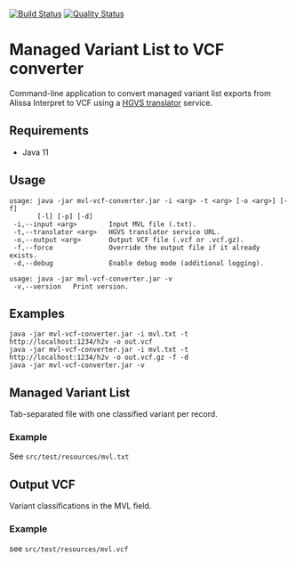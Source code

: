 [![Build Status](https://travis-ci.org/molgenis/mvl-vcf-converter.svg?branch=master)](https://travis-ci.org/molgenis/mvl-vcf-converter)
[![Quality Status](https://sonarcloud.io/api/project_badges/measure?project=molgenis_mvl-vcf-converter&metric=alert_status)](https://sonarcloud.io/dashboard?id=molgenis_mvl-vcf-converter)
# Managed Variant List to VCF converter
Command-line application to convert managed variant list exports from Alissa Interpret to VCF using a [HGVS translator](https://github.com/molgenis/data-transform-vkgl#hgvs-translator) service.

## Requirements
- Java 11

## Usage
```
usage: java -jar mvl-vcf-converter.jar -i <arg> -t <arg> [-o <arg>] [-f]
       [-l] [-p] [-d]
 -i,--input <arg>        Input MVL file (.txt).
 -t,--translator <arg>   HGVS translator service URL.
 -o,--output <arg>       Output VCF file (.vcf or .vcf.gz).
 -f,--force              Override the output file if it already exists.
 -d,--debug              Enable debug mode (additional logging).

usage: java -jar mvl-vcf-converter.jar -v
 -v,--version   Print version.
```

## Examples
```
java -jar mvl-vcf-converter.jar -i mvl.txt -t http://localhost:1234/h2v -o out.vcf
java -jar mvl-vcf-converter.jar -i mvl.txt -t http://localhost:1234/h2v -o out.vcf.gz -f -d
java -jar mvl-vcf-converter.jar -v
```

## Managed Variant List
Tab-separated file with one classified variant per record.

### Example
See `src/test/resources/mvl.txt`

## Output VCF
Variant classifications in the MVL field.

### Example
see `src/test/resources/mvl.vcf`